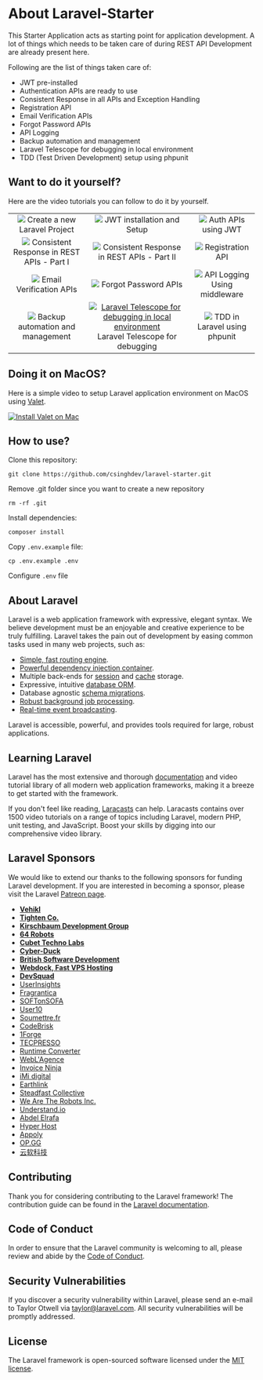 # About Laravel-Starter
This Starter Application acts as starting point for application 
development. A lot of things which needs to be taken care of during REST API Development are already present here.

Following are the list of things taken care of:
- JWT pre-installed
- Authentication APIs are ready to use
- Consistent Response in all APIs and Exception Handling
- Registration API
- Email Verification APIs
- Forgot Password APIs
- API Logging
- Backup automation and management
- Laravel Telescope for debugging in local environment
- TDD (Test Driven Development) setup using phpunit

## Want to do it yourself?
Here are the video tutorials you can follow to do it by yourself.

| | | |
|:-------------------------:|:-------------------------:|:-------------------------:|
|<a href="https://www.youtube.com/watch?v=MB2Dv1hqwJE"><img src="https://img.youtube.com/vi/MB2Dv1hqwJE/0.jpg"></a> Create a new Laravel Project|<a href="https://www.youtube.com/watch?v=40g0vEXOFrU"><img src="https://img.youtube.com/vi/40g0vEXOFrU/0.jpg"></a> JWT installation and Setup|<a href="https://www.youtube.com/watch?v=CKqRX9CBljU"><img src="https://img.youtube.com/vi/CKqRX9CBljU/0.jpg"></a> Auth APIs using JWT|
|<a href="https://www.youtube.com/watch?v=qNhD7DhSGzQ"><img src="https://img.youtube.com/vi/qNhD7DhSGzQ/0.jpg"></a> Consistent Response in REST APIs - Part I|<a href="https://www.youtube.com/watch?v=4BT4NtpZDLU"><img src="https://img.youtube.com/vi/4BT4NtpZDLU/0.jpg"></a> Consistent Response in REST APIs - Part II|<a alt="Consistent Response in REST APIs - Part II (Exception Handling)" href="https://www.youtube.com/watch?v=LChQQtdfSdY"><img src="https://img.youtube.com/vi/LChQQtdfSdY/0.jpg"></a> Registration API|
|<a href="https://www.youtube.com/watch?v=xIdFl155YvA"><img src="https://img.youtube.com/vi/xIdFl155YvA/0.jpg"></a> Email Verification APIs|<a href="https://www.youtube.com/watch?v=0FCkS-gqA_c"><img src="https://img.youtube.com/vi/0FCkS-gqA_c/0.jpg"></a> Forgot Password APIs|<a href="https://www.youtube.com/watch?v=zIHDOjz1SR4"><img src="https://img.youtube.com/vi/zIHDOjz1SR4/0.jpg"></a> API Logging Using middleware|
|<a href="https://www.youtube.com/watch?v=11ECvHYMfRY"><img src="https://img.youtube.com/vi/11ECvHYMfRY/0.jpg"></a> Backup automation and management|<a href="https://www.youtube.com/watch?v=gpfEaKr3y9Q"><img alt="Laravel Telescope for debugging in local environment" src="https://img.youtube.com/vi/gpfEaKr3y9Q/0.jpg"></a> Laravel Telescope for debugging|<a href="https://www.youtube.com/watch?v=G-OV9Eqsouk"><img src="https://img.youtube.com/vi/G-OV9Eqsouk/0.jpg"></a> TDD in Laravel using phpunit|


## Doing it on MacOS?
Here is a simple video to setup Laravel application environment on MacOS using [Valet](https://laravel.com/docs/7.x/valet#introduction).

[![Install Valet on Mac](https://img.youtube.com/vi/qN-QmeMm1vE/0.jpg)](https://www.youtube.com/watch?v=qN-QmeMm1vE)


How to use?
--

Clone this repository:

    git clone https://github.com/csinghdev/laravel-starter.git

Remove .git folder since you want to create a new repository

    rm -rf .git

Install dependencies:

    composer install
    
Copy ``.env.example`` file:

    cp .env.example .env

Configure ``.env`` file


## About Laravel

Laravel is a web application framework with expressive, elegant syntax. We believe development must be an enjoyable and creative experience to be truly fulfilling. Laravel takes the pain out of development by easing common tasks used in many web projects, such as:

- [Simple, fast routing engine](https://laravel.com/docs/routing).
- [Powerful dependency injection container](https://laravel.com/docs/container).
- Multiple back-ends for [session](https://laravel.com/docs/session) and [cache](https://laravel.com/docs/cache) storage.
- Expressive, intuitive [database ORM](https://laravel.com/docs/eloquent).
- Database agnostic [schema migrations](https://laravel.com/docs/migrations).
- [Robust background job processing](https://laravel.com/docs/queues).
- [Real-time event broadcasting](https://laravel.com/docs/broadcasting).

Laravel is accessible, powerful, and provides tools required for large, robust applications.

## Learning Laravel

Laravel has the most extensive and thorough [documentation](https://laravel.com/docs) and video tutorial library of all modern web application frameworks, making it a breeze to get started with the framework.

If you don't feel like reading, [Laracasts](https://laracasts.com) can help. Laracasts contains over 1500 video tutorials on a range of topics including Laravel, modern PHP, unit testing, and JavaScript. Boost your skills by digging into our comprehensive video library.

## Laravel Sponsors

We would like to extend our thanks to the following sponsors for funding Laravel development. If you are interested in becoming a sponsor, please visit the Laravel [Patreon page](https://patreon.com/taylorotwell).

- **[Vehikl](https://vehikl.com/)**
- **[Tighten Co.](https://tighten.co)**
- **[Kirschbaum Development Group](https://kirschbaumdevelopment.com)**
- **[64 Robots](https://64robots.com)**
- **[Cubet Techno Labs](https://cubettech.com)**
- **[Cyber-Duck](https://cyber-duck.co.uk)**
- **[British Software Development](https://www.britishsoftware.co)**
- **[Webdock, Fast VPS Hosting](https://www.webdock.io/en)**
- **[DevSquad](https://devsquad.com)**
- [UserInsights](https://userinsights.com)
- [Fragrantica](https://www.fragrantica.com)
- [SOFTonSOFA](https://softonsofa.com/)
- [User10](https://user10.com)
- [Soumettre.fr](https://soumettre.fr/)
- [CodeBrisk](https://codebrisk.com)
- [1Forge](https://1forge.com)
- [TECPRESSO](https://tecpresso.co.jp/)
- [Runtime Converter](http://runtimeconverter.com/)
- [WebL'Agence](https://weblagence.com/)
- [Invoice Ninja](https://www.invoiceninja.com)
- [iMi digital](https://www.imi-digital.de/)
- [Earthlink](https://www.earthlink.ro/)
- [Steadfast Collective](https://steadfastcollective.com/)
- [We Are The Robots Inc.](https://watr.mx/)
- [Understand.io](https://www.understand.io/)
- [Abdel Elrafa](https://abdelelrafa.com)
- [Hyper Host](https://hyper.host)
- [Appoly](https://www.appoly.co.uk)
- [OP.GG](https://op.gg)
- [云软科技](http://www.yunruan.ltd/)

## Contributing

Thank you for considering contributing to the Laravel framework! The contribution guide can be found in the [Laravel documentation](https://laravel.com/docs/contributions).

## Code of Conduct

In order to ensure that the Laravel community is welcoming to all, please review and abide by the [Code of Conduct](https://laravel.com/docs/contributions#code-of-conduct).

## Security Vulnerabilities

If you discover a security vulnerability within Laravel, please send an e-mail to Taylor Otwell via [taylor@laravel.com](mailto:taylor@laravel.com). All security vulnerabilities will be promptly addressed.

## License

The Laravel framework is open-sourced software licensed under the [MIT license](https://opensource.org/licenses/MIT).
